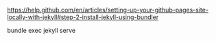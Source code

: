 https://help.github.com/en/articles/setting-up-your-github-pages-site-locally-with-jekyll#step-2-install-jekyll-using-bundler

bundle exec jekyll serve

